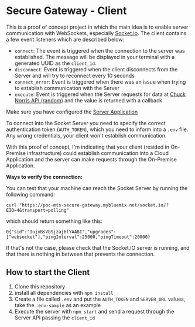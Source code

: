 # Secure Gateway - Client

This is a proof of concept project in which the main idea is to enable server communication with WebSockets, especially [Socket.io](https://socket.io/). The client contains a few event listeners which are described below:

- `connect`: The event is triggered when the connection to the server was established. The message will be displayed in your terminal with a generated UUID as the `client_id`.
- `disconnect`: Event is triggered when the client disconnects from the Server and will try to reconnect every 10 seconds
- `connect_error`: Event is triggered when there was an issue when trying to establish communication with the Server
- `execute`: Event is triggered when the Server requests for data at [Chuck Norris API (random)](https://api.chucknorris.io/) and the value is returned with a callback

Make sure you have configured the [Server Application](https://github.com/855ribeiro/secure-gateway-server)

To connect into the Socket Server you need to specify the correct authentication token (`AUTH_TOKEN`), which you need to inform into a `.env` file. Any wrong credentials, your client won't establish communication.

With this proof of concept, I'm indicating that your client (resided in On-Premise infrastructure) could establish communication into a Cloud Application and the server can make requests through the On-Premise Application.

**Ways to verify the connection:**

You can test that your machine can reach the Socket Server by running the following command:

```
curl "https://poc-mts-secure-gateway.mybluemix.net/socket.io/?EIO=4&transport=polling"
```

which should return something like this: 

```
0{"sid":"IujxBsVbSjzaj6lYAABI","upgrades":["websocket"],"pingInterval":25000,"pingTimeout":20000}
```

If that's not the case, please check that the Socket.IO server is running, and that there is nothing in between that prevents the connection.


## How to start the Client

1. Clone this repository
2. install all dependencies with `npm install`
3. Create a file called  `.env` and put the `AUTH_TOKEN` and `SERVER_URL` values, take the `.env-sample` as an example
4. Execute the server with `npm start` and send a request through the Server API passing the `client_id`